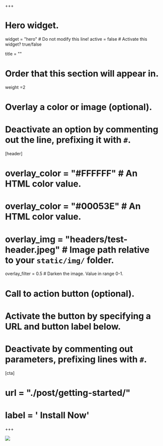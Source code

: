 +++
# Hero widget.
widget = "hero"  # Do not modify this line!
active = false  # Activate this widget? true/false

title = ""

# Order that this section will appear in.
weight =2 

# Overlay a color or image (optional).
#   Deactivate an option by commenting out the line, prefixing it with `#`.
[header]
#  overlay_color = "#FFFFFF"  # An HTML color value.
#  overlay_color = "#00053E"  # An HTML color value.
#  overlay_img = "headers/test-header.jpeg"  # Image path relative to your `static/img/` folder.
  overlay_filter = 0.5  # Darken the image. Value in range 0-1.

# Call to action button (optional).
#   Activate the button by specifying a URL and button label below.
#   Deactivate by commenting out parameters, prefixing lines with `#`.
[cta]
#  url = "./post/getting-started/"
#  label = '<i class="fas fa-download"></i> Install Now'
+++
 <div class="col-md-7 col-sm-7">
  <p align="top"">
    <img src="/img/logos/immerse-project-logo_hi-res_no-background.png" />
  </p>
 </div>
